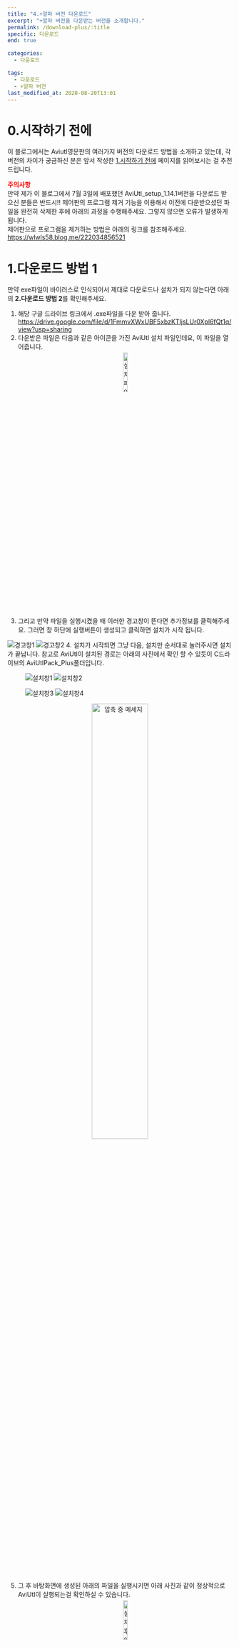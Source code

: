 ```yaml
---
title: "4.+알파 버전 다운로드"
excerpt: "+알파 버전을 다운받는 버전을 소개합니다."
permalink: /download-plus/:title
specific: 다운로드
end: true

categories:
  - 다운로드

tags:
  - 다운로드
  - +알파 버전
last_modified_at: 2020-08-20T13:01
---
```

# 0.시작하기 전에
이 블로그에서는 Aviutl영문판의 여러가지 버전의 다운로드 방법을 소개하고 있는데, 각 버전의 차이가 궁금하신 분은 앞서 작성한 [1.시작하기 전에](/download-plus/01-before-start) 페이지를 읽어보시는 걸 추천드립니다.
 
<span style="color:red; font-weight:bold;">주의사항</span>  
만약 제가 이 블로그에서 7월 3일에  배포했던 AviUtl_setup_1.14.1버전을 다운로드 받으신 분들은 반드시!! 제어판의 프로그램 제거 기능을 이용해서 이전에 다운받으셨던 파일을 완전히 삭제한 후에 아래의 과정을 수행해주세요. 그렇지 않으면 오류가 발생하게 됩니다.  
제어판으로 프로그램을 제거하는 방법은 아래의 링크를 참조해주세요.  
<https://wlwls58.blog.me/222034856521>
 
# 1.다운로드 방법 1
만약 exe파일이 바이러스로 인식되어서 제대로 다운로드나 설치가 되지 않는다면 아래의 **2.다운로드 방법 2**를 확인해주세요.
 
1. 해당 구글 드라이브 링크에서 .exe파일을 다운 받아 줍니다.  <https://drive.google.com/file/d/1FmmvXWxUBF5xbzKTIjsLUr0Xpl6fQt1q/view?usp=sharing>
2. 다운받은 파일은 다음과 같은 아이콘을 가진 AviUtl 설치 파일인데요, 이 파일을 열어줍니다.  <center><img src="https://i.postimg.cc/DwgQQV7n/alpha-dl-1.png" alt="설치파일 아이콘" width="15%" height="15%" style="margin: 0.3em 0;"></center>
3. 그리고 만약 파일을 실행시켰을 때 이러한 경고창이 뜬다면 추가정보를 클릭해주세요. 그러면 창 하단에 실행버튼이 생성되고 클릭하면 설치가 시작 됩니다.  <figure class="half">
<img src="https://i.postimg.cc/CxYHfMTc/alpha-dl-2.png" alt="경고창1">
<img src="https://i.postimg.cc/pdLfq0d8/alpha-dl-3.png" alt="경고창2"></figure>
4. 설치가 시작되면 그냥 다음, 설치만 순서대로 눌러주시면 설치가 끝납니다. 참고로 AviUtl이 설치된 경로는 아래의 사진에서 확인 할 수 있듯이 C드라이브의 AviUtlPack_Plus폴더입니다.  <figure class="half">
<img src="https://i.postimg.cc/HWyQZ8TS/alpha-dl-4.png" alt="설치창1">
<img src="https://i.postimg.cc/DZt1fnPd/alpha-dl-5.png" alt="설치창2"></figure>  <figure class="half">
<img src="https://i.postimg.cc/j5WzrLPS/alpha-dl-6.png" alt="설치창3">
<img src="https://i.postimg.cc/5yLL6TPc/alpha-dl-7.png" alt="설치창4"></figure>  <center><img src="https://i.postimg.cc/Dy31tfZ7/alpha-dl-8.png" alt="압축 중 메세지" width="50%" height="50%"></center>

5. 그 후 바탕화면에 생성된 아래의 파일을 실행시키면 아래 사진과 같이 정상적으로 AviUtl이 실행되는걸 확인하실 수 있습니다.  <center><img src="https://i.postimg.cc/KYpnVnKW/alpha-dl-9.png" alt="설치 후 아이콘" width="15%" height="15%" style="margin: 0.3em 0;"></center>

# 2.다운로드 방법 2
2020.08.17 추가  
현재 위의 exe파일이 바이러스로 인식되어서 제대로 설치를 못하는 분이 많아서 다음과 같이 zip파일로 다운을 할 수 있는 링크도 올립니다. 만약 위의 방법이 안 되신다면 아래의 링크에서 zip파일을 다운받고, 원하는 폴더에 압축을 푼 다음 폴더 안의 aviutl.exe를 실행시키면 될 것 같습니다.  <http://www.mediafire.com/file/xzfw3bbyfp57qed/AviUtlPack_Plus.zip/file>

# 3.들어있는 효과들의 종류
각 폴더에 어떤 스크립트, 플러그인(효과)이 들어있는지 설명이 부족하다고 생각해서 따로 페이지를 작성했습니다. 아래의 링크에서 확인 할 수 있으며, 링크로 들어가신 후 목차를 클릭하면 해당하는 단락로 이동합니다. 또한 각 효과마다 원작자분의 설명이나 일본어 설명동영상을 달아놓긴 했지만 언젠가는 관련 설명들을 이 블로그의 글들로 대체할 수 있게 하기위해 노력하겠습니다.  
[Notion 페이지로 이동하기](https://www.notion.so/aviutltranslationver2/AviUtl_Starter-pack_Webcam_ver2-92a096f3a22a43bf879b9a1259919fd8)
 
2020.07.15 업데이트: 사용하던 Notion 페이지가 사용할 수 있는 줄 수를 초과해서 새로운 페이지에 설명을 작성했습니다.  
2020.08.11 업데이트 : 프로그램 자체의 업데이트는 되었으나, 추가된 효과들이 너무 많은 관계로 아직 설명페이지의 업데이트는 제대로 되지 않은 상황입니다. 그래서 프로그램에는  페이지에 있는 효과들보다 더 많은 효과들이 있으니 그 점을 주의하면서 봐주시면 감사하겠습니다.
 
# 4.주의사항
1. 일부 효과들은 아직 영문화가 안 되어서 효과들의 이름에, 그리고 효과를 작동시켰을 때 설정창에 일부 뷁어들이 보일 수 있습니다.자연스러운 현상이니 그런게 보이는 효과들은 작동을 안하는 거라고 생각하고 다른 효과들을 사용하시면 됩니다. 그리고 효과 특성상 영문화 하지 못한 효과들로 인해 메뉴에서 일부분 뷁어들이 보일 수 있습니다.
2. 만약 [lafesta님의 버전](/download-plus/03-lafesta-dl), 또는 [기본 영문판](/download-plus/02-original-dl)의 AviUtl을 사용해 작업하신 프로젝트 파일을 제가 올린 AviUtl을 사용해 연다면 여러 효과들이 제대로 작동하지 않을 수도 있습니다. 이는 효과들의 위치나 이름이 다르기 때문에 발생한 문제로, 만약 그런 프로젝트를 열기 위해서는 이전에 사용하시던 버전의 AviUtl을 사용해서 프로젝트를 여는 것 이외에는 방법이 없습니다. 주의하시길 바랍니다.
3. 이전에 제가 올린 버전과 위치가 다른 효과들이 일부 있습니다. 이는 앞서 2번에서 언급한 효과들이 제대로 작동하지 않는 문제를 일으킬 수 있으므로 주의 부탁드립니다. 참고로 2020년 8월 11일 업데이트에서는 "Cartoon tone v2"라는 이름의 효과만 이전의 위치와 다른 곳으로 이동했습니다.

# 5.업데이트 현황 
현재 새로운 스크립트가 추가 될 때마다 지속적으로 업데이트가 되고있고, 업데이트 현황을 이 문단에 기록하고 있습니다.
 
+2020.06.09 업데이트  
설치 방식을 변경하였습니다.
 
+2020.07.03 업데이트  
전체적인 설치방식을 바꿨습니다. 또한 플러그인 및 스크립트의 수도 추가하였습니다.  
설치방식을 .exe파일 하나만 실행시키면 되는 방식으로 바꿨습니다. 도움주신 만다하노님 정말 감사합니다.
 
+2020.08.11 업데이트(update)  
https://twitter.com/AviUtlTranslate  
AviUtl업데이트 소식을 알리는 트위터 계정을 만들었습니다. 앞으로 AviUtl 관련한 소식은 이 계정에 올라올 예정입니다.  
대부분의 플러그인을 영문화 했습니다. 이제 뷁어로 깨진 플러그인 이름들을 볼 필요가 없습니다!
 
이번 업데이트에서 추천하는 효과들.  
1. multi easing은 정말 혁신적인 효과입니다. 기존의 easing 효과와 사용방식은 거의 비슷하나 훨씬 더 향상된 기능을 가지고 있습니다. 꼭 사용해보세요.<br>사용법: <https://scrapbox.io/nanikani-shugo/複数イージング>
 
2. TIM님의 효과들을 거의 다 영문화 했습니다. Meme을 만드시는 분들이 많이 이용하는 WindShake효과도 포함되어있고, 그 외에도 Motion Tile T나 StrokeT같은 좋은 효과들이 많으니 꼭 아래의 링크에서 어떤 효과들이 있는지 확인해 보신후 하나씩 사용해보는 걸 추천드립니다.<br><https://aviutl.info/category/拡張編集講座/スクリプト制御/外部スクリプト/ティム氏スクリプト/>
 
3. 93님의 효과들 또한 거의 다 영문화 했습니다.  
- 93_olc_script_etc에 들어있는 Line to layer(2D)@effect B효과는 멋진 모양을 만들 수 있으니 사용법을 보고 한번 사용해보는 걸 추천드립니다. 아래의 사진과 같은 효과를 만들 수 있습니다.<br>사용법: <https://seguimiii.com/aviutl-tech/layerline2d>  <figure><img src="https://seguimiii.com/wp-content/uploads/2019/01/layerline201901_008-2.png" alt="93님 효과 사진" width="50%" height="50%"></figure>
- 93_others에 들어있는 @Drawing line효과도 좋으니 아래의 사용법을 보고 한번 사용해보세요. 사진과 같은 점선을 만들수 있는 효과입니다.  사용법: <https://seguimiii.com/aviutl-tech/linebyouga>  <figure><img src="https://seguimiii.com/wp-content/uploads/2019/03/linedot201903_009.png" alt="93님 효과 사진" style="flex-shrink 0;"></figure>
 
4. 여러 플러그인들의 영문화를 완료했습니다.
  - EasyMP4 Encoder 플러그인은 기존에 Advanced.x264에서 발생하던 여러 렌더링 에러들을 해결하면서도 영상의 품질에는 차이가 크게 없는 엄청난 플러그인 입니다. 앞으로는 이걸로 동영상 렌더링을 하는 걸 강력히 추천드립니다.<br>사용법: <https://aviutl.info/kanntann-mp4/>
  - Object name change v0.9은 여러개의 도형의 이름을 따로 지정할 수 있게 해서 구별을 쉽게 하게 주는 좋은 플러그인 입니다. 꼭 한번 사용해보세요.<br>사용법: <https://www.nicovideo.jp/watch/sm30290486>
  - Script sort plugin은 사용하지 않는 스크립트들을 효과창에서 안 보일 수 있게 하는 플러그인입니다. 효과창을 이 플러그인을 사용해서 깔끔하게 정리해보세요.<br>사용법: <https://seguimiii.com/aviutl-tech/scriptlist>
 
+2020.08.17 업데이트: zip파일을 다운로드 하는 방식을 추가했습니다.